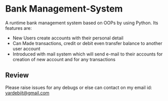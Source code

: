 # Bank Management-System

A runtime bank management system based on OOPs by using Python. Its features are:

 - New Users create accounts with their personal detail
 - Can Made transactions, credit or debit even transfer balance to another user account
 - Introduced with mail system which will send e-mail to their accounts for creation of new account and for any transactions

## Review

Please raise issues for any debugs or else can contact on my email id: yardebjit@gmail.com
